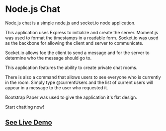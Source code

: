 # Node.js Chat

Node.js chat is a simple node.js and socket.io node application.

This application uses Express to initialize and create the server. Moment.js was used to format the timestamps in a readable form. Socket.io was used as the backbone for allowing the client and server to communicate.

Socket.io allows foe the client to send a message and for the server to determine who the message should go to.

This application features the ability to create private chat rooms.

There is also a command that allows users to see everyone who is currently in the room. Simply type @currentUsers and the list of current users will appear in a message to the user who requested it.

Bootstrap Paper was used to give the application it's flat design.

Start chatting now!

## [See Live Demo](https://tm-node-chat.herokuapp.com/)
